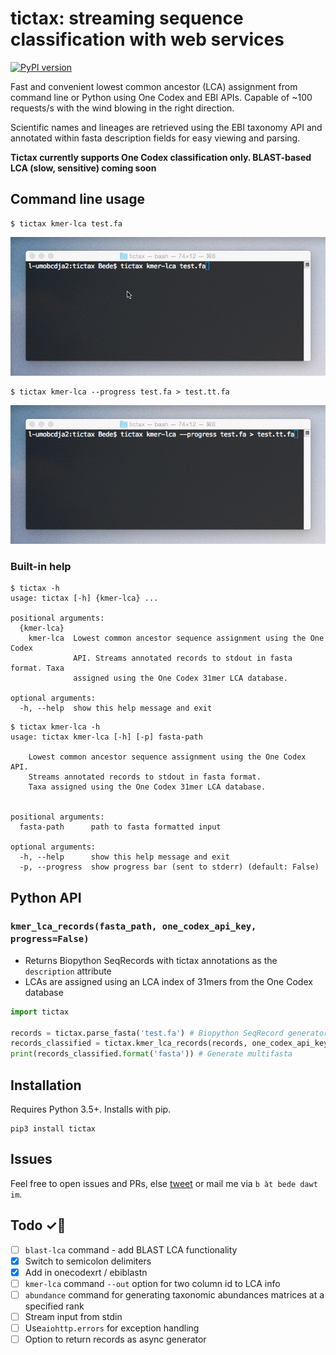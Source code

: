 # tictax: streaming sequence classification with web services
[![PyPI version](https://badge.fury.io/py/tictax.svg)](https://badge.fury.io/py/tictax)

Fast and convenient lowest common ancestor (LCA) assignment from command line or Python using One
Codex and EBI APIs. Capable of ~100 requests/s with the wind blowing in the right direction. 

Scientific names and lineages are retrieved using the EBI taxonomy API and annotated within fasta
description fields for easy viewing and parsing.  

**Tictax currently supports One Codex classification only. BLAST-based LCA (slow, sensitive) coming soon**

## Command line usage
```
$ tictax kmer-lca test.fa
```
![Tictax demo](demo.gif)
```
$ tictax kmer-lca --progress test.fa > test.tt.fa
```
![Tictax demo with progress](demo_progress.gif)  

### Built-in help
```
$ tictax -h
usage: tictax [-h] {kmer-lca} ...

positional arguments:
  {kmer-lca}
    kmer-lca  Lowest common ancestor sequence assignment using the One Codex
              API. Streams annotated records to stdout in fasta format. Taxa
              assigned using the One Codex 31mer LCA database.

optional arguments:
  -h, --help  show this help message and exit
```
```
$ tictax kmer-lca -h
usage: tictax kmer-lca [-h] [-p] fasta-path

    Lowest common ancestor sequence assignment using the One Codex API.
    Streams annotated records to stdout in fasta format.
    Taxa assigned using the One Codex 31mer LCA database.
    

positional arguments:
  fasta-path      path to fasta formatted input

optional arguments:
  -h, --help      show this help message and exit
  -p, --progress  show progress bar (sent to stderr) (default: False)
```

## Python API
### `kmer_lca_records(fasta_path, one_codex_api_key, progress=False)`
- Returns Biopython SeqRecords with tictax annotations as the `description` attribute  
- LCAs are assigned using an LCA index of 31mers from the One Codex database
```python
import tictax

records = tictax.parse_fasta('test.fa') # Biopython SeqRecord generator 
records_classified = tictax.kmer_lca_records(records, one_codex_api_key) # List of SeqRecords
print(records_classified.format('fasta')) # Generate multifasta
```

## Installation
Requires Python 3.5+. Installs with pip.
```
pip3 install tictax
```

## Issues
Feel free to open issues and PRs, else [tweet](https://twitter.com/beconstant) or mail me via `b àt bede dawt im`.

## Todo ✓📌
- [ ] `blast-lca` command - add BLAST LCA functionality
- [x] Switch to semicolon delimiters
- [x] Add in onecodexrt / ebiblastn
- [ ] `kmer-lca` command `--out` option for two column id to LCA info
- [ ] `abundance` command for generating taxonomic abundances matrices at a specified rank
- [ ] Stream input from stdin
- [ ] Use`aiohttp.errors` for exception handling
- [ ] Option to return records as async generator 